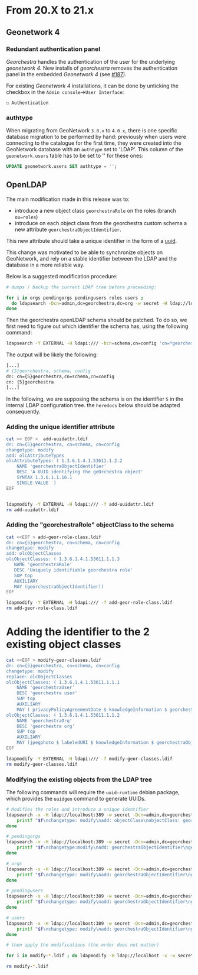 # From 20.X to 21.x

## Geonetwork 4

### Redundant authentication panel
_Georchestra_ handles the authentication of the user for the underlying _geonetwork 4_. New installs of _georchestra_ removes the authentication panel in the embedded _Geonetwork 4_ (see [#187](https://github.com/georchestra/geonetwork/pull/187)).

For existing _Geonetwork 4_ installations, it can be done by unticking the checkbox in the `Admin console`->`User Interface`:
```
☐ Authentication
```

### authtype

When migrating from GeoNetwork `3.8.x` to `4.0.x`, there is one specific database migration to be performed by hand:
previously when users were connecting to the catalogue for the first time, they were created into the GeoNetwork database
with an `authtype` set to 'LDAP'. This column of the `geonetwork.users` table has to be set to '' for these ones:

```sql
UPDATE geonetwork.users SET authtype = '';
```

## OpenLDAP

The main modification made in this release was to:

* introduce a new object class `georchestraRole` on the roles (branch `ou=roles`)
* introduce on each object class from the georchestra custom schema a new
  attribute `georchestraObjectIdentifier`.

This new attribute should take a unique identifier in the form of a [uuid](https://en.wikipedia.org/wiki/Universally_unique_identifier).

This change was motivated to be able to synchronize objects on GeoNetwork, and rely
 on a stable identifier between the LDAP and the database in a more reliable way.

Below is a suggested modification procedure:


```bash
# dumps / backup the current LDAP tree before proceeding:

for i in orgs pendingorgs pendingusers roles users ;
  do ldapsearch -Dcn=admin,dc=georchestra,dc=org -w secret -H ldap://localhost:389 -bou=${i},dc=georchestra,dc=org > ${i}.ldif ;
done
```

Then the georchestra openLDAP schema should be patched. To do so, we first need
to figure out which identifier the schema has, using the following command:

```bash
ldapsearch -Y EXTERNAL -H ldapi:/// -bcn=schema,cn=config 'cn=*georchestra' 'cn'
```

The output will be likely the following:

```bash
[...]
# {5}georchestra, schema, config
dn: cn={5}georchestra,cn=schema,cn=config
cn: {5}georchestra
[...]
```
In the following, we are supposing the schema is on the identifier `5` in the internal LDAP configuration tree.
the `heredocs` below should be adapted consequently.

### Adding the unique identifier attribute

```bash
cat << EOF >  add-uuidattr.ldif
dn: cn={5}georchestra, cn=schema, cn=config
changetype: modify
add: olcAttributeTypes
olcAttributeTypes: ( 1.3.6.1.4.1.53611.1.2.2
    NAME 'georchestraObjectIdentifier'
    DESC 'A UUID identifying the geOrchestra object'
    SYNTAX 1.3.6.1.1.16.1
    SINGLE-VALUE  )
EOF


ldapmodify -Y EXTERNAL -H ldapi:/// -f add-uuidattr.ldif
rm add-uuidattr.ldif
```

### Adding the "georchestraRole" objectClass to the schema

```bash
cat <<EOF > add-geor-role-class.ldif
dn: cn={5}georchestra, cn=schema, cn=config
changetype: modify
add: olcObjectClasses
olcObjectClasses: ( 1.3.6.1.4.1.53611.1.1.3
   NAME 'georchestraRole'
   DESC 'Uniquely identifiable georchestra role'
   SUP top
   AUXILIARY
   MAY (georchestraObjectIdentifier))
EOF

ldapmodify -Y EXTERNAL -H ldapi:/// -f add-geor-role-class.ldif
rm add-geor-role-class.ldif
```

# Adding the identifier to the 2 existing object classes

```bash
cat <<EOF > modify-geor-classes.ldif
dn: cn={5}georchestra, cn=schema, cn=config
changetype: modify
replace: olcObjectClasses
olcObjectClasses: ( 1.3.6.1.4.1.53611.1.1.1
    NAME 'georchestraUser'
    DESC 'georchestra user'
    SUP top
    AUXILIARY
    MAY ( privacyPolicyAgreementDate $ knowledgeInformation $ georchestraObjectIdentifier ))
olcObjectClasses: ( 1.3.6.1.4.1.53611.1.1.2
    NAME 'georchestraOrg'
    DESC 'georchestra org'
    SUP top
    AUXILIARY
    MAY (jpegphoto $ labeledURI $ knowledgeInformation $ georchestraObjectIdentifier))
EOF

ldapmodify -Y EXTERNAL -H ldapi:/// -f modify-geor-classes.ldif
rm modify-geor-classes.ldif
```

### Modifying the existing objects from the LDAP tree

The following commands will require the `uuid-runtime` debian package,
which provides the `uuidgen` command to generate UUIDs.

```bash
# Modifies the roles and introduce a unique identifier
ldapsearch -x -H ldap://localhost:389 -w secret -Dcn=admin,dc=georchestra,dc=org -o ldif-wrap=no -b "ou=roles,dc=georchestra,dc=org" dn |grep "^dn: cn=" | while read f ; do
    printf "$f\nchangetype: modify\nadd: objectClass\nobjectClass: georchestraRole\n-\nadd: georchestraObjectIdentifier\ngeorchestraObjectIdentifier: $(uuidgen)\n\n" >> modify-roles.ldif
done

# pendingorgs
ldapsearch -x -H ldap://localhost:389 -w secret -Dcn=admin,dc=georchestra,dc=org -o ldif-wrap=no -b "ou=pendingorgs,dc=georchestra,dc=org" ObjectClass=georchestraOrg o |grep "^dn: o=" | while read f ; do
    printf "$f\nchangetype:modify\nadd: georchestraObjectIdentifier\ngeorchestraObjectIdentifier: $(uuidgen)\n\n" >> modify-pendingorgs.ldif
done

# orgs
ldapsearch -x -H ldap://localhost:389 -w secret -Dcn=admin,dc=georchestra,dc=org -o ldif-wrap=no -b "ou=orgs,dc=georchestra,dc=org" ObjectClass=georchestraOrg o |grep "^dn: o=" | while read f ; do
    printf "$f\nchangetype: modify\nadd: georchestraObjectIdentifier\ngeorchestraObjectIdentifier: $(uuidgen)\n\n" >> modify-orgs.ldif
done

# pendingusers
ldapsearch -x -H ldap://localhost:389 -w secret -Dcn=admin,dc=georchestra,dc=org -o ldif-wrap=no -b "ou=pendingusers,dc=georchestra,dc=org" ObjectClass=georchestraUser uid |grep "^dn: uid=" | while read f ; do
    printf "$f\nchangetype: modify\nadd: georchestraObjectIdentifier\ngeorchestraObjectIdentifier: $(uuidgen)\n\n" >> modify-pendingusers.ldif
done

# users
ldapsearch -x -H ldap://localhost:389 -w secret -Dcn=admin,dc=georchestra,dc=org -o ldif-wrap=no -b "ou=users,dc=georchestra,dc=org" ObjectClass=georchestraUser uid |grep "^dn: uid=" | while read f ; do
    printf "$f\nchangetype: modify\nadd: georchestraObjectIdentifier\ngeorchestraObjectIdentifier: $(uuidgen)\n\n" >> modify-users.ldif
done

# then apply the modifications (the order does not matter)

for i in modify-*.ldif ; do ldapmodify -H ldap://localhost -x -w secret -Dcn=admin,dc=georchestra,dc=org -f ${i} ; done

rm modify-*.ldif
```
